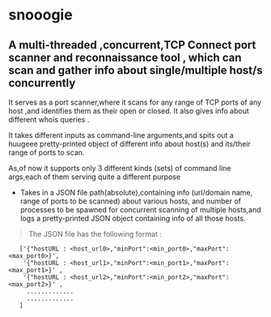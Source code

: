# snooogie
## A multi-threaded ,concurrent,TCP Connect port scanner and reconnaissance tool , which can scan and gather info about single/multiple host/s concurrently


 It serves as a port scanner,where it scans for any range of TCP ports of any host ,and identifies them as their open or closed.
 It also gives info about different whois queries .


 It takes different inputs as command-line arguments,and spits out a huugeee pretty-printed object of different info
 about host(s) and its/their range of ports to scan.


 As,of now it supports only 3 different kinds (sets) of command line args,each of them serving quite a different purpose

 *  Takes in a JSON file path(absolute),containing info (url/domain name, range of ports to be scanned) about various hosts,
     and number of processes to be spawned for concurrent scanning of multiple hosts,and logs a pretty-printed JSON object containing
     info of all those hosts. 
     
   > The JSON file has the following format : 
     
     
       ['{"hostURL : <host_url0>,"minPort":<min_port0>,"maxPort":<max_port0>}',
        '{"hostURL : <host_url1>,"minPort":<min_port1>,"maxPort":<max_port1>}' ,
        '{"hostURL : <host_url2>,"minPort":<min_port2>,"maxPort":<max_port2>}' ,
         .............
         .............
       ]

     

